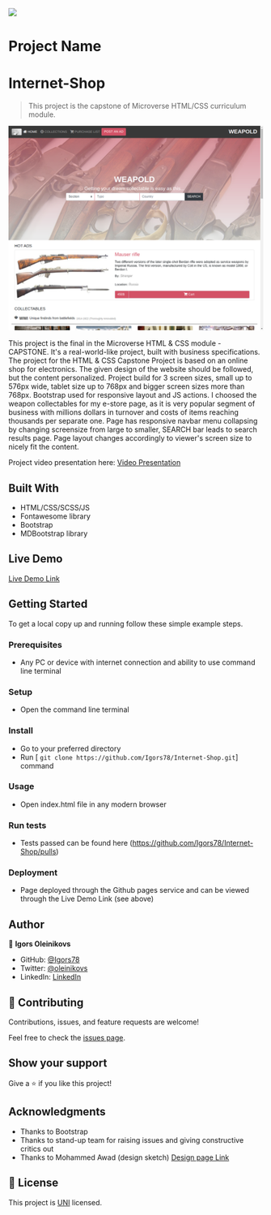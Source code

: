 
![](https://img.shields.io/badge/Microverse-blueviolet)

# Project Name
# Internet-Shop
> This project is the capstone of Microverse HTML/CSS curriculum module.

![screenshot](./assets/img/screenshot.png)

This project is the final in the Microverse HTML & CSS module - CAPSTONE. It's a real-world-like project, built with business specifications. The project for the HTML & CSS Capstone Project is based on an online shop for electronics. The given design of the website should be followed, but the content personalized. Project build for 3 screen sizes, small up to 576px wide, tablet size up to 768px and bigger screen sizes more than 768px. Bootstrap used for responsive layout and JS actions.
I choosed the weapon collectables for my e-store page, as it is very popular segment of business with millions dollars in turnover and costs of items reaching thousands per separate one. Page has responsive navbar menu collapsing by changing screensize from large to smaller, SEARCH bar leads to search results page. Page layout changes accordingly to viewer's screen size to nicely fit the content.

Project video presentation here:
[Video Presentation](https://drive.google.com/file/d/1Um8yqWg2SMsyOGK7QdTAFVgQ2FoICFVC/view)

## Built With

- HTML/CSS/SCSS/JS
- Fontawesome library
- Bootstrap
- MDBootstrap library

## Live Demo

[Live Demo Link](https://igors78.github.io/Internet-Shop/)

## Getting Started





To get a local copy up and running follow these simple example steps.

### Prerequisites
- Any PC or device with internet connection and ability to use command line terminal
### Setup
- Open the command line terminal
### Install
- Go to your preferred directory
- Run [ ```git clone https://github.com/Igors78/Internet-Shop.git```] command
### Usage
- Open index.html file in any modern browser
### Run tests
- Tests passed can be found here (https://github.com/Igors78/Internet-Shop/pulls)
### Deployment
- Page deployed through the Github pages service and can be viewed through the Live Demo Link (see above)


## Author

👤 **Igors Oleinikovs**

- GitHub: [@Igors78](https://github.com/Igors78)
- Twitter: [@oleinikovs](https://twitter.com/oleinikovs)
- LinkedIn: [LinkedIn](https://www.linkedin.com/in/igors-oleinikovs-17a10958/)

## 🤝 Contributing

Contributions, issues, and feature requests are welcome!

Feel free to check the [issues page](https://github.com/Igors78/Internet-Shop/issues).

## Show your support

Give a ⭐️ if you like this project!

## Acknowledgments


- Thanks to Bootstrap
- Thanks to stand-up team for raising issues and giving constructive critics out
- Thanks to Mohammed Awad (design sketch) [Design page Link](https://www.behance.net/gallery/24796463/ZATTIX)

## 📝 License

This project is [UNI](LICENSE) licensed.